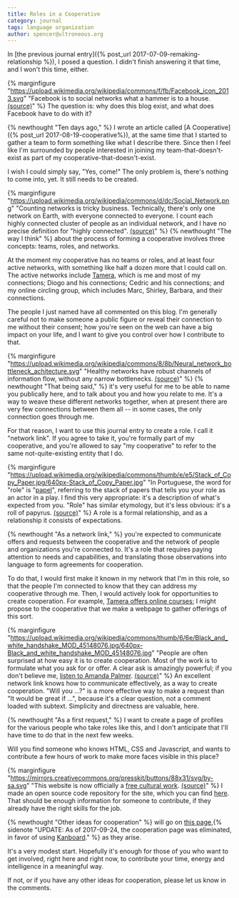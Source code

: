 ```yaml
---
title: Roles in a Cooperative
category: journal
tags: language organization
author: spencer@ultroneous.org
---
```


In [the previous journal entry]({% post_url 2017-07-09-remaking-relationship %}), I posed a question. I didn't finish answering it that time, and I won't this time, either.

{% marginfigure "https://upload.wikimedia.org/wikipedia/commons/f/fb/Facebook_icon_2013.svg" "Facebook is to social networks what a hammer is to a house. [(source)](https://commons.wikimedia.org/wiki/File:Facebook_icon_2013.svg)" %}
The question is: why does this blog exist, and what does Facebook have to do with it?

{% newthought "Ten days ago," %} I wrote an article called [A Cooperative]({% post_url 2017-08-19-cooperative%}), at the same time that I started to gather a team to form something like what I describe there. Since then I feel like I'm surrounded by people interested in joining my team-that-doesn't-exist as part of my cooperative-that-doesn't-exist.

I wish I could simply say, "Yes, come!" The only problem is, there's nothing to come into, yet. It still needs to be created.

{% marginfigure "https://upload.wikimedia.org/wikipedia/commons/d/dc/Social_Network.png" "Counting networks is tricky business. Technically, there's only one network on Earth, with everyone connected to everyone. I count each highly connected cluster of people as an individual network, and I have no precise definition for \"highly connected\". [(source)](https://commons.wikimedia.org/wiki/File:Social_Network.png)" %}
{% newthought "The way I think" %} about the process of forming a cooperative involves three concepts: teams, roles, and networks.

At the moment my cooperative has no teams or roles, and at least four active networks, with something like half a dozen more that I could call on. The active networks include [Tamera](http://tamera.org), which is me and most of my connections; Diogo and his connections; Cedric and his connections; and my online circling group, which includes Marc, Shirley, Barbara, and their connections.

The people I just named have all commented on this blog. I'm generally careful not to make someone a public figure or reveal their connection to me without their consent; how you're seen on the web can have a big impact on your life, and I want to give you control over how I contribute to that.

{% marginfigure "https://upload.wikimedia.org/wikipedia/commons/8/8b/Neural_network_bottleneck_achitecture.svg" "Healthy networks have robust channels of information flow, without any narrow bottlenecks. [(source)](https://commons.wikimedia.org/wiki/File:Neural_network_bottleneck_achitecture.svg)" %}
{% newthought "That being said," %} it's very useful for me to be able to name you publically here, and to talk about you and how you relate to me. It's a way to weave these different networks together, when at present there are very few connections between them all -- in some cases, the only connection goes through me.

For that reason, I want to use this journal entry to create a role. I call it "network link". If you agree to take it, you're formally part of my cooperative, and you're allowed to say "my cooperative" to refer to the same not-quite-existing entity that I do.

{% marginfigure "https://upload.wikimedia.org/wikipedia/commons/thumb/e/e5/Stack_of_Copy_Paper.jpg/640px-Stack_of_Copy_Paper.jpg" "In Portuguese, the word for \"role\" is \"[papel](https://en.wiktionary.org/wiki/papel#Portuguese)\", referring to the stack of papers that tells you your role as an actor in a play. I find this very appropriate: it's a description of what's expected from you. \"Role\" has similar etymology, but it's less obvious: it's a roll of papyrus. [(source)](https://commons.wikimedia.org/wiki/File:Stack_of_Copy_Paper.jpg)" %}
A role is a formal relationship, and as a relationship it consists of expectations.

{% newthought "As a network link," %} you're expected to communicate offers and requests between the cooperative and the network of people and organizations you're connected to. It's a role that requires paying attention to needs and capabilities, and translating those observations into language to form agreements for cooperation.

To do that, I would first make it known in my network that I'm in this role, so that the people I'm connected to know that they can address my cooperative through me. Then, I would actively look for opportunities to create cooperation. For example, [Tamera offers online courses](http://terranova.tamera.org/); I might propose to the cooperative that we make a webpage to gather offerings of this sort.

{% marginfigure "https://upload.wikimedia.org/wikipedia/commons/thumb/6/6e/Black_and_white_handshake_MOD_45148076.jpg/640px-Black_and_white_handshake_MOD_45148076.jpg" "People are often surprised at how easy it is to create cooperation. Most of the work is to formulate what you ask for or offer. A clear ask is amazingly powerful; if you don't believe me, [listen to Amanda Palmer](https://youtu.be/xMj_P_6H69g). [(source)](https://commons.wikimedia.org/wiki/File:Black_and_white_handshake_MOD_45148076.jpg)" %}
An excellent network link knows how to communicate effectively, as a way to create cooperation. "Will you ...?" is a more effective way to make a request than "It would be great if ...", because it's a clear question, not a comment loaded with subtext. Simplicity and directness are valuable, here.

{% newthought "As a first request," %} I want to create a page of profiles for the various people who take roles like this, and I don't anticipate that I'll have time to do that in the next few weeks.

Will you find someone who knows HTML, CSS and Javascript, and wants to contribute a few hours of work to make more faces visible in this place?

{% marginfigure "https://mirrors.creativecommons.org/presskit/buttons/88x31/svg/by-sa.svg" "This website is now officially a [free cultural work](https://creativecommons.org/share-your-work/public-domain/freeworks). [(source)](https://creativecommons.org/about/downloads/)" %}
I made an open source code repository for the site, which you can find [here](https://github.com/ultroneous-org/ultroneous.org). That should be enough information for someone to contribute, if they already have the right skills for the job.

{% newthought "Other ideas for cooperation" %} will go on [this page](/cooperation),{% sidenote "UPDATE: As of 2017-09-24, the cooperation page was eliminated, in favor of using [Kanboard](https://kanboard.net/)." %} as they arise.

It's a very modest start. Hopefully it's enough for those of you who want to get involved, right here and right now, to contribute your time, energy and intelligence in a meaningful way.

If not, or if you have any other ideas for cooperation, please let us know in the comments.
